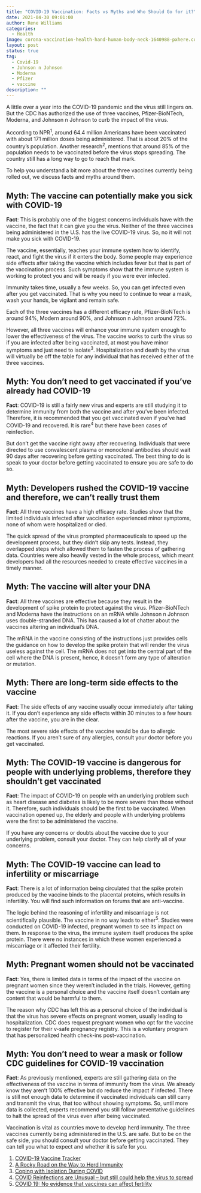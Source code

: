 ```yaml
---
title: "COVID-19 Vaccination: Facts vs Myths and Who Should Go for it?"
date: 2021-04-30 09:01:00
author: Rene Williams
categories:
  - Health
image: corona-vaccination-health-hand-human-body-neck-1640988-pxhere.com_.jpg
layout: post
status: true
tag:
  - Covid-19
  - Johnson n Johnson
  - Moderna
  - Pfizer
  - vaccine
description: ""
---
```


A little over a year into the COVID-19 pandemic and the virus still lingers on. But the CDC has authorized the use of three vaccines, Pfizer-BioNTech, Moderna, and Johnson n Johnson to curb the impact of the virus.

According to NPR<sup>1</sup>, around 64.4 million Americans have been vaccinated with about 171 million doses being administered. That is about 20% of the country’s population. Another research<sup>2</sup>, mentions that around 85% of the population needs to be vaccinated before the virus stops spreading. The country still has a long way to go to reach that mark.

To help you understand a bit more about the three vaccines currently being rolled out, we discuss facts and myths around them.

## Myth: The vaccine can potentially make you sick with COVID-19

**Fact**: This is probably one of the biggest concerns individuals have with the vaccine, the fact that it can give you the virus. Neither of the three vaccines being administered in the U.S. has the live COVID-19 virus. So, no it will not make you sick with COVID-19.

The vaccine, essentially, teaches your immune system how to identify, react, and fight the virus if it enters the body. Some people may experience side effects after taking the vaccine which includes fever but that is part of the vaccination process. Such symptoms show that the immune system is working to protect you and will be ready if you were ever infected.

Immunity takes time, usually a few weeks. So, you can get infected even after you get vaccinated. That is why you need to continue to wear a mask, wash your hands, be vigilant and remain safe.

Each of the three vaccines has a different efficacy rate, Pfizer-BioNTech is around 94%, Modern around 90%, and Johnson n Johnson around 72%.

However, all three vaccines will enhance your immune system enough to lower the effectiveness of the virus. The vaccine works to curb the virus so if you are infected after being vaccinated, at most you have minor symptoms and just need to isolate<sup>3</sup>. Hospitalization and death by the virus will virtually be off the table for any individual that has received either of the three vaccines.

## Myth: You don’t need to get vaccinated if you’ve already had COVID-19

**Fact**: COVID-19 is still a fairly new virus and experts are still studying it to determine immunity from both the vaccine and after you’ve been infected. Therefore, it is recommended that you get vaccinated even if you’ve had COVID-19 and recovered. It is rare<sup>4</sup> but there have been cases of reinfection.

But don’t get the vaccine right away after recovering. Individuals that were directed to use convalescent plasma or monoclonal antibodies should wait 90 days after recovering before getting vaccinated. The best thing to do is speak to your doctor before getting vaccinated to ensure you are safe to do so.

## Myth: Developers rushed the COVID-19 vaccine and therefore, we can’t really trust them

**Fact**: All three vaccines have a high efficacy rate. Studies show that the limited individuals infected after vaccination experienced minor symptoms, none of whom were hospitalized or died.

The quick spread of the virus prompted pharmaceuticals to speed up the development process, but they didn’t skip any tests. Instead, they overlapped steps which allowed them to fasten the process of gathering data. Countries were also heavily vested in the whole process, which meant developers had all the resources needed to create effective vaccines in a timely manner.

## Myth: The vaccine will alter your DNA

**Fact**: All three vaccines are effective because they result in the development of spike protein to protect against the virus. Pfizer-BioNTech and Moderna have the instructions on an mRNA while Johnson n Johnson uses double-stranded DNA. This has caused a lot of chatter about the vaccines altering an individual’s DNA.

The mRNA in the vaccine consisting of the instructions just provides cells the guidance on how to develop the spike protein that will render the virus useless against the cell. The mRNA does not get into the central part of the cell where the DNA is present, hence, it doesn’t form any type of alteration or mutation.

## Myth: There are long-term side effects to the vaccine

**Fact**: The side effects of any vaccine usually occur immediately after taking it. If you don’t experience any side effects within 30 minutes to a few hours after the vaccine, you are in the clear.

The most severe side effects of the vaccine would be due to allergic reactions. If you aren’t sure of any allergies, consult your doctor before you get vaccinated.

## Myth: The COVID-19 vaccine is dangerous for people with underlying problems, therefore they shouldn’t get vaccinated

**Fact**: The impact of COVID-19 on people with an underlying problem such as heart disease and diabetes is likely to be more severe than those without it. Therefore, such individuals should be the first to be vaccinated. When vaccination opened up, the elderly and people with underlying problems were the first to be administered the vaccine.

If you have any concerns or doubts about the vaccine due to your underlying problem, consult your doctor. They can help clarify all of your concerns.

## Myth: The COVID-19 vaccine can lead to infertility or miscarriage

**Fact**: There is a lot of information being circulated that the spike protein produced by the vaccine binds to the placental proteins, which results in infertility. You will find such information on forums that are anti-vaccine.

The logic behind the reasoning of infertility and miscarriage is not scientifically plausible. The vaccine in no way leads to either<sup>5</sup>. Studies were conducted on COVID-19 infected, pregnant women to see its impact on them. In response to the virus, the immune system itself produces the spike protein. There were no instances in which these women experienced a miscarriage or it affected their fertility.

## Myth: Pregnant women should not be vaccinated

**Fact**: Yes, there is limited data in terms of the impact of the vaccine on pregnant women since they weren’t included in the trials. However, getting the vaccine is a personal choice and the vaccine itself doesn’t contain any content that would be harmful to them.

The reason why CDC has left this as a personal choice of the individual is that the virus has severe effects on pregnant women, usually leading to hospitalization. CDC does request pregnant women who opt for the vaccine to register for their v-safe pregnancy registry. This is a voluntary program that has personalized health check-ins post-vaccination.

## Myth: You don’t need to wear a mask or follow CDC guidelines for COVID-19 vaccination

**Fact**: As previously mentioned, experts are still gathering data on the effectiveness of the vaccine in terms of immunity from the virus. We already know they aren’t 100% effective but do reduce the impact if infected. There is still not enough data to determine if vaccinated individuals can still carry and transmit the virus, that too without showing symptoms. So, until more data is collected, experts recommend you still follow preventative guidelines to halt the spread of the virus even after being vaccinated.

Vaccination is vital as countries move to develop herd immunity. The three vaccines currently being administered in the U.S. are safe. But to be on the safe side, you should consult your doctor before getting vaccinated. They can tell you what to expect and whether it is safe for you.

1. [COVID-19 Vaccine Tracker](https://www.npr.org/sections/health-shots/2021/01/28/960901166/how-is-the-covid-19-vaccination-campaign-going-in-your-state)
2. [A Rocky Road on the Way to Herd Immunity](https://www.npr.org/sections/health-shots/2021/02/03/963373971/a-rocky-road-on-the-way-to-herd-immunity-for-covid-19)
3. [Coping with Isolation During COVID](https://getvipcare.com/blog/coping-with-isolation-during-covid/)
4. [COVID Reinfections are Unusual – but still could help the virus to spread](https://www.nature.com/articles/d41586-021-00071-6)
5. [COVID 19: No evidence that vaccines can affect fertility](https://www.bmj.com/content/372/bmj.n509)
